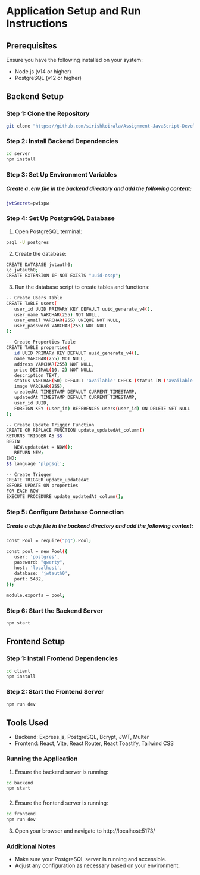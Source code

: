 # Application Setup and Run Instructions

## Prerequisites

Ensure you have the following installed on your system:

-  Node.js (v14 or higher)
-  PostgreSQL (v12 or higher)

## Backend Setup

### Step 1: Clone the Repository

```sh
git clone "https://github.com/sirishkoirala/Assignment-JavaScript-Developer.git"
```

### Step 2: Install Backend Dependencies

```sh
cd server
npm install
```

### Step 3: Set Up Environment Variables
##### Create a .env file in the backend directory and add the following content:

```sh
jwtSecret=pwispw
```

### Step 4: Set Up PostgreSQL Database
1. Open PostgreSQL terminal:

```sh
psql -U postgres
```

2. Create the database:

```sh
CREATE DATABASE jwtauth0;
\c jwtauth0;
CREATE EXTENSION IF NOT EXISTS "uuid-ossp";
```

3. Run the database script to create tables and functions:
```sh
-- Create Users Table
CREATE TABLE users(
   user_id UUID PRIMARY KEY DEFAULT uuid_generate_v4(),
   user_name VARCHAR(255) NOT NULL,
   user_email VARCHAR(255) UNIQUE NOT NULL,
   user_password VARCHAR(255) NOT NULL
);

-- Create Properties Table
CREATE TABLE properties(
   id UUID PRIMARY KEY DEFAULT uuid_generate_v4(),
   name VARCHAR(255) NOT NULL,
   address VARCHAR(255) NOT NULL,
   price DECIMAL(10, 2) NOT NULL,
   description TEXT,
   status VARCHAR(50) DEFAULT 'available' CHECK (status IN ('available', 'sold')),
   image VARCHAR(255),
   createdAt TIMESTAMP DEFAULT CURRENT_TIMESTAMP,
   updatedAt TIMESTAMP DEFAULT CURRENT_TIMESTAMP,
   user_id UUID,
   FOREIGN KEY (user_id) REFERENCES users(user_id) ON DELETE SET NULL
);

-- Create Update Trigger Function
CREATE OR REPLACE FUNCTION update_updatedAt_column()
RETURNS TRIGGER AS $$
BEGIN
   NEW.updatedAt = NOW();
   RETURN NEW;
END;
$$ language 'plpgsql';

-- Create Trigger
CREATE TRIGGER update_updatedAt
BEFORE UPDATE ON properties
FOR EACH ROW
EXECUTE PROCEDURE update_updatedAt_column();
```


### Step 5: Configure Database Connection
##### Create a db.js file in the backend directory and add the following content:

```sh
const Pool = require("pg").Pool;

const pool = new Pool({
   user: 'postgres',
   password: "qwerty",
   host: 'localhost',
   database: 'jwtauth0',
   port: 5432,
});

module.exports = pool;
```
### Step 6: Start the Backend Server
```sh
npm start
```
## Frontend Setup
### Step 1: Install Frontend Dependencies
```sh
cd client
npm install
```
### Step 2: Start the Frontend Server
```sh
npm run dev
```
## Tools Used
- Backend: Express.js, PostgreSQL, Bcrypt, JWT, Multer
- Frontend: React, Vite, React Router, React Toastify, Tailwind CSS
### Running the Application
1. Ensure the backend server is running:
```sh
cd backend
npm start
```
###
2. Ensure the frontend server is running:
```sh
cd frontend
npm run dev
```
3. Open your browser and navigate to http://localhost:5173/
### Additional Notes
- Make sure your PostgreSQL server is running and accessible.
- Adjust any configuration as necessary based on your environment.


